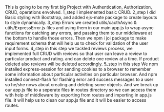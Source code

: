 This is going to be my first big Project with Authentication, Authorization, CRUD, operations envolved.
1_step I implemented basic CRUD.
2_step I did Basic styling with Bootstrap, and added ejs-mate package to create layouts to style dynamically.
3_step Errors we created utils/cacthAsync & utils/ExpressError.js files and using them in our main app.js to wrap async functions for catching any errors, and passing them to our middleware at the bottom to handle those errors.
Then we npm i joi package to make requirement schema that will help us to check for validation of the user input forms.
4_step in this step we tackled reviews process, we implemented full CRUD with reviews so that user can leave a review to particular product and rating. and can delete one review at a time. If product deleted also reviews will be deleted accordingly. 
5_step in this step We npm installed express-session for sending cookies to a browser to remember some information about particular activities on particular browser. And npm installed connect-flash for flashing error and success messages to a user so he/she nows about creating and deleting some objects. And we break up our app.js file to a seperate files in routes directory so we can access them with help of middleware by exporting from routes and importing in app.js file. it will help us to clean our app.js file and it will be easier to access routes.